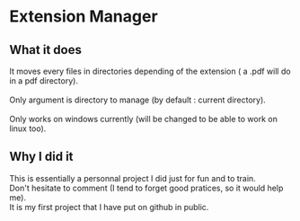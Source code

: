 # Extension Manager
## What it does
It moves every files in directories depending of the extension ( a .pdf will do in a pdf directory).\
\
Only argument is directory to manage (by default : current directory).\
\
Only works on windows currently (will be changed to be able to work on linux too).
## Why I did it
This is essentially a personnal project I did just for fun and to train.\
Don't hesitate to comment (I tend to forget good pratices, so it would help me). \
It is my first project that I have put on github in public.
